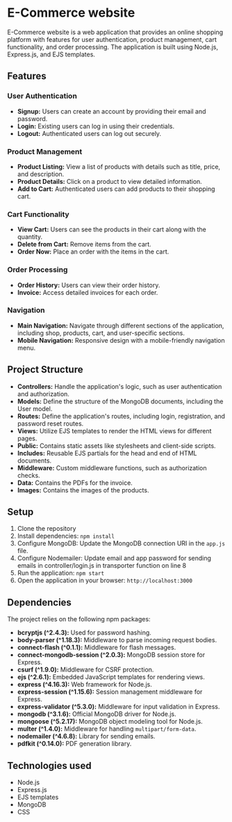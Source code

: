# E-Commerce website

E-Commerce website is a web application that provides an online shopping platform with features for user authentication, product management, cart functionality, and order processing. The application is built using Node.js, Express.js, and EJS templates.

## Features

### User Authentication

- **Signup:** Users can create an account by providing their email and password.
- **Login:** Existing users can log in using their credentials.
- **Logout:** Authenticated users can log out securely.

### Product Management

- **Product Listing:** View a list of products with details such as title, price, and description.
- **Product Details:** Click on a product to view detailed information.
- **Add to Cart:** Authenticated users can add products to their shopping cart.

### Cart Functionality

- **View Cart:** Users can see the products in their cart along with the quantity.
- **Delete from Cart:** Remove items from the cart.
- **Order Now:** Place an order with the items in the cart.

### Order Processing

- **Order History:** Users can view their order history.
- **Invoice:** Access detailed invoices for each order.

### Navigation

- **Main Navigation:** Navigate through different sections of the application, including shop, products, cart, and user-specific sections.
- **Mobile Navigation:** Responsive design with a mobile-friendly navigation menu.

## Project Structure

- **Controllers:** Handle the application's logic, such as user authentication and authorization.
- **Models:** Define the structure of the MongoDB documents, including the User model.
- **Routes:** Define the application's routes, including login, registration, and password reset routes.
- **Views:** Utilize EJS templates to render the HTML views for different pages.
- **Public:** Contains static assets like stylesheets and client-side scripts.
- **Includes:** Reusable EJS partials for the head and end of HTML documents.
- **Middleware:** Custom middleware functions, such as authorization checks.
- **Data:** Contains the PDFs for the invoice.
- **Images:** Contains the images of the products.

## Setup

1. Clone the repository
2. Install dependencies: `npm install`
3. Configure MongoDB: Update the MongoDB connection URI in the `app.js` file.
4. Configure Nodemailer: Update email and app password for sending emails in controller/login.js in transporter function on line 8
5. Run the application: `npm start`
6. Open the application in your browser: `http://localhost:3000`

## Dependencies

The project relies on the following npm packages:

- **bcryptjs (^2.4.3):** Used for password hashing.
- **body-parser (^1.18.3):** Middleware to parse incoming request bodies.
- **connect-flash (^0.1.1):** Middleware for flash messages.
- **connect-mongodb-session (^2.0.3):** MongoDB session store for Express.
- **csurf (^1.9.0):** Middleware for CSRF protection.
- **ejs (^2.6.1):** Embedded JavaScript templates for rendering views.
- **express (^4.16.3):** Web framework for Node.js.
- **express-session (^1.15.6):** Session management middleware for Express.
- **express-validator (^5.3.0):** Middleware for input validation in Express.
- **mongodb (^3.1.6):** Official MongoDB driver for Node.js.
- **mongoose (^5.2.17):** MongoDB object modeling tool for Node.js.
- **multer (^1.4.0):** Middleware for handling `multipart/form-data`.
- **nodemailer (^4.6.8):** Library for sending emails.
- **pdfkit (^0.14.0):** PDF generation library.

## Technologies used

- Node.js
- Express.js
- EJS templates
- MongoDB
- CSS


